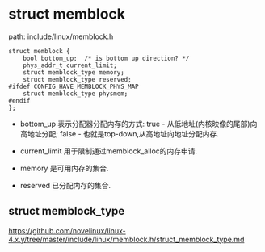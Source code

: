 struct memblock
========================================

path: include/linux/memblock.h
```
struct memblock {
    bool bottom_up;  /* is bottom up direction? */
    phys_addr_t current_limit;
    struct memblock_type memory;
    struct memblock_type reserved;
#ifdef CONFIG_HAVE_MEMBLOCK_PHYS_MAP
    struct memblock_type physmem;
#endif
};
```

* bottom_up
  表示分配器分配内存的方式: true - 从低地址(内核映像的尾部)向高地址分配;
  false - 也就是top-down,从高地址向地址分配内存.

* current_limit
  用于限制通过memblock_alloc的内存申请.

* memory
  是可用内存的集合.

* reserved
  已分配内存的集合.

struct memblock_type
----------------------------------------

https://github.com/novelinux/linux-4.x.y/tree/master/include/linux/memblock.h/struct_memblock_type.md